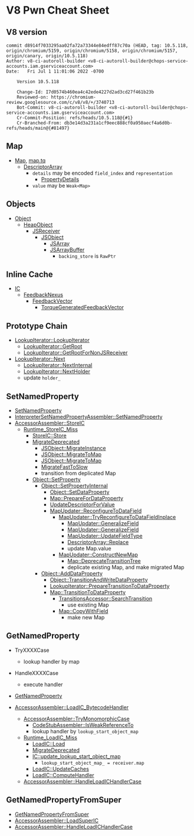 # V8 Pwn Cheat Sheet

## V8 version
```
commit d8914f7033295aa02fa72a73344e84edff87c70a (HEAD, tag: 10.5.118, origin/chromium/5159, origin/chromium/5158, origin/chromium/5157, origin/canary, origin/10.5.118)
Author: v8-ci-autoroll-builder <v8-ci-autoroll-builder@chops-service-accounts.iam.gserviceaccount.com>
Date:   Fri Jul 1 11:01:06 2022 -0700

    Version 10.5.118

    Change-Id: I7d0574b460ea4c42ede4227d2ad3cd27f461b23b
    Reviewed-on: https://chromium-review.googlesource.com/c/v8/v8/+/3740713
    Bot-Commit: v8-ci-autoroll-builder <v8-ci-autoroll-builder@chops-service-accounts.iam.gserviceaccount.com>
    Cr-Commit-Position: refs/heads/10.5.118@{#1}
    Cr-Branched-From: db3e14d3a231a1cf9eec888cf0a950aecf4a6d0b-refs/heads/main@{#81497}
```

## Map

* [Map](https://github.com/v8/v8/blob/e35039e7736c5aab4840f9e2c08da32ff26cc877/src/objects/map.h#L120-L200), [map.tq](https://github.com/v8/v8/blob/6745405f4001dbfa46e34b32c673d4f6539d5c8c/src/objects/map.tq#L37)
	* [DescriptorArray](https://github.com/v8/v8/blob/4dc5950974d93f5b2ca01d73cfce25ba40f2aa06/src/objects/descriptor-array.tq#L19)
		* `details` may be encoded `field_index` and `representation`
			* [PropertyDetails](https://github.com/v8/v8/blob/dd74a0232c623282472a4d55e88c5383e636c494/src/objects/property-details.h#L265-L302)
		* `value` may be `Weak<Map>`

## Objects

* [Object](https://github.com/v8/v8/blob/8ca93205cc1c3b8f9e4c1b01e25e2cbfc0182701/src/objects/objects.h#L36-L211)
	* [HeapObject](https://github.com/v8/v8/blob/f30f4815254b8eed9b23026ea0d984d18bb89c28/src/objects/heap-object.tq#L8)
		* [JSReceiver](https://github.com/v8/v8/blob/39d0c5e7612dfdf19ecd7e7c7028e35763a400d3/src/objects/js-objects.tq#L8)
			* [JSObject](https://github.com/v8/v8/blob/39d0c5e7612dfdf19ecd7e7c7028e35763a400d3/src/objects/js-objects.tq#L16)
				* [JSArray](https://github.com/v8/v8/blob/25f0e32915930df1d53722b91177b1dee5202499/src/objects/js-array.tq#L52)
				* [JSArrayBuffer](https://github.com/v8/v8/blob/ffbac83af0fffc35a475f99b65d6c9e6f1f3a9d1/src/objects/js-array-buffer.tq#L14)
					* `backing_store` is `RawPtr`

## Inline Cache

* [IC](https://github.com/v8/v8/blob/b636d185bcc58670c41b86e7a31acb93e26b7837/src/ic/ic.h#L161-L174)
	* [FeedbackNexus](https://github.com/v8/v8/blob/5480e036d2ecfba1466683cf28f2b1108db2a70e/src/objects/feedback-vector.h#L911-L919)
		* [FeedbackVector](https://github.com/v8/v8/blob/5480e036d2ecfba1466683cf28f2b1108db2a70e/src/objects/feedback-vector.h#L196-L197)
			* [TorqueGeneratedFeedbackVector](https://github.com/v8/v8/blob/14615a8d5143d63e79061644793e0c943fe8bb1f/src/objects/feedback-vector.tq#L30)

## Prototype Chain

* [LookupIterator::LookupIterator](https://github.com/v8/v8/blob/2b32409c8a8120a79087af2898deec8ae02074ea/src/objects/lookup.cc#L48)
	* [LookupIterator::GetRoot](https://github.com/v8/v8/blob/084bd8da212324a3137fa0475764ad94b239d91e/src/objects/lookup-inl.h#L274-L276)
	* [LookupIterator::GetRootForNonJSReceiver](https://github.com/v8/v8/blob/2b32409c8a8120a79087af2898deec8ae02074ea/src/objects/lookup.cc#L141-L142)
* [LookupIterator::Next](https://github.com/v8/v8/blob/2b32409c8a8120a79087af2898deec8ae02074ea/src/objects/lookup.cc#L89)
	* [LookupIterator::NextInternal](https://github.com/v8/v8/blob/2b32409c8a8120a79087af2898deec8ae02074ea/src/objects/lookup.cc#L108-L109)
	* [LookupIterator::NextHolder](https://github.com/v8/v8/blob/2b32409c8a8120a79087af2898deec8ae02074ea/src/objects/lookup.cc#L1223)
	* update `holder_`

## SetNamedProperty

* [SetNamedProperty](https://github.com/v8/v8/blob/0e9a55d24f9de82d2c1a378cb96227a815b1c42d/src/interpreter/interpreter-generator.cc#L630-L631)
* [InterpreterSetNamedPropertyAssembler::SetNamedProperty](https://github.com/v8/v8/blob/0e9a55d24f9de82d2c1a378cb96227a815b1c42d/src/interpreter/interpreter-generator.cc#L607-L608)
* [AccessorAssembler::StoreIC](https://github.com/v8/v8/blob/a0a786656f87f10b2845390ca6d07bebe0fcd73b/src/ic/accessor-assembler.cc#L3705)
	* [Runtime\_StoreIC\_Miss](https://github.com/v8/v8/blob/a0a786656f87f10b2845390ca6d07bebe0fcd73b/src/ic/ic.cc#L2848-L2850)
		* [StoreIC::Store](https://github.com/v8/v8/blob/a0a786656f87f10b2845390ca6d07bebe0fcd73b/src/ic/ic.cc#L1804-L1806)
		* [MigrateDeprecated](https://github.com/v8/v8/blob/a0a786656f87f10b2845390ca6d07bebe0fcd73b/src/ic/ic.cc#L358)
			* [JSObject::MigrateInstance](https://github.com/v8/v8/blob/2650b3f7d6287ceedba18c3b18a49c58acd88a3a/src/objects/js-objects.cc#L3454)
			* [JSObject::MigrateToMap](https://github.com/v8/v8/blob/afb26623df1c6a3c2ce32b67daef1304f9488d1e/src/objects/js-objects.h#L638-L640)
			* [JSObject::MigrateToMap](https://github.com/v8/v8/blob/2650b3f7d6287ceedba18c3b18a49c58acd88a3a/src/objects/js-objects.cc#L3363)
			* [MigrateFastToSlow](https://github.com/v8/v8/blob/2650b3f7d6287ceedba18c3b18a49c58acd88a3a/src/objects/js-objects.cc#L3031)
			* transition from deplicated Map
		* [Object::SetProperty](https://github.com/v8/v8/blob/258b146b1b3848268659f9251a6ec5f0dd256531/src/objects/objects.cc#L2629)
			* [Object::SetPropertyInternal](https://github.com/v8/v8/blob/258b146b1b3848268659f9251a6ec5f0dd256531/src/objects/objects.cc#L2595)
				* [Object::SetDataProperty](https://github.com/v8/v8/blob/258b146b1b3848268659f9251a6ec5f0dd256531/src/objects/objects.cc#L2847)
				* [Map::PrepareForDataProperty](https://github.com/v8/v8/blob/258b146b1b3848268659f9251a6ec5f0dd256531/src/objects/map.cc#L1822)
				* [UpdateDescriptorForValue](https://github.com/v8/v8/blob/258b146b1b3848268659f9251a6ec5f0dd256531/src/objects/map.cc#L1807)
				* [MapUpdater::ReconfigureToDataField](https://github.com/v8/v8/blob/258b146b1b3848268659f9251a6ec5f0dd256531/src/objects/map-updater.cc#L224-L227)
					* [MapUpdater::TryReconfigureToDataFieldInplace](https://github.com/v8/v8/blob/258b146b1b3848268659f9251a6ec5f0dd256531/src/objects/map-updater.cc#L498-L499)
						* [MapUpdater::GeneralizeField](https://github.com/v8/v8/blob/258b146b1b3848268659f9251a6ec5f0dd256531/src/objects/map-updater.cc#L406-L407)
						* [MapUpdater::GeneralizeField](https://github.com/v8/v8/blob/258b146b1b3848268659f9251a6ec5f0dd256531/src/objects/map-updater.cc#L1211-L1212)
						* [MapUpdater::UpdateFieldType](https://github.com/v8/v8/blob/258b146b1b3848268659f9251a6ec5f0dd256531/src/objects/map-updater.cc#L1152-L1159)
						* [DescriptorArray::Replace](https://github.com/v8/v8/blob/258b146b1b3848268659f9251a6ec5f0dd256531/src/objects/objects.cc#L4439)
						* update Map.value
					* [MapUpdater::ConstructNewMap](https://github.com/v8/v8/blob/258b146b1b3848268659f9251a6ec5f0dd256531/src/objects/map-updater.cc#L983)
						* [Map::DeprecateTransitionTree](https://github.com/v8/v8/blob/258b146b1b3848268659f9251a6ec5f0dd256531/src/objects/map.cc#L586)
						* deplicate existing Map, and make migrated Map
			* [Object::AddDataProperty](https://github.com/v8/v8/blob/258b146b1b3848268659f9251a6ec5f0dd256531/src/objects/objects.cc#L2919-L2920)
				* [Object::TransitionAndWriteDataProperty](https://github.com/v8/v8/blob/258b146b1b3848268659f9251a6ec5f0dd256531/src/objects/objects.cc#L2931-L2932)
				* [LookupIterator::PrepareTransitionToDataProperty](https://github.com/v8/v8/blob/2b32409c8a8120a79087af2898deec8ae02074ea/src/objects/lookup.cc#L607-L609)
				* [Map::TransitionToDataProperty](https://github.com/v8/v8/blob/258b146b1b3848268659f9251a6ec5f0dd256531/src/objects/map.cc#L1825-L1830)
					* [TransitionsAccessor::SearchTransition](https://github.com/v8/v8/blob/24ff6e28c75b0cfe4c00b7b0a6b50047772516f7/src/objects/transitions.cc#L224-L225)
						* use existing Map
					* [Map::CopyWithField](https://github.com/v8/v8/blob/258b146b1b3848268659f9251a6ec5f0dd256531/src/objects/map.cc#L439-L444)
						* make new Map
	
## GetNamedProperty
* TryXXXXCase
	* lookup handler by map
* HandleXXXXCase
	* execute handler

* [GetNamedProperty](https://github.com/v8/v8/blob/0e9a55d24f9de82d2c1a378cb96227a815b1c42d/src/interpreter/interpreter-generator.cc#L544)
* [AccessorAssembler::LoadIC\_BytecodeHandler](https://github.com/v8/v8/blob/a0a786656f87f10b2845390ca6d07bebe0fcd73b/src/ic/accessor-assembler.cc#L3006)
	* [AccessorAssembler::TryMonomorphicCase](https://github.com/v8/v8/blob/a0a786656f87f10b2845390ca6d07bebe0fcd73b/src/ic/accessor-assembler.cc#L93)
		* [CodeStubAssembler::IsWeakReferenceTo](https://github.com/v8/v8/blob/244160342321c77e1ff1d0ab26767f3846b31ba0/src/codegen/code-stub-assembler.cc#L2172-L2173)
		* lookup handler by `lookup_start_object_map`
	* [Runtime\_LoadIC\_Miss](https://github.com/v8/v8/blob/a0a786656f87f10b2845390ca6d07bebe0fcd73b/src/ic/ic.cc#L2689-L2691)
		* [LoadIC::Load](https://github.com/v8/v8/blob/a0a786656f87f10b2845390ca6d07bebe0fcd73b/src/ic/ic.cc#L494)
		* [MigrateDeprecated](https://github.com/v8/v8/blob/a0a786656f87f10b2845390ca6d07bebe0fcd73b/src/ic/ic.cc#L358)
		* [IC::update\_lookup\_start\_object\_map](https://github.com/v8/v8/blob/f47eec071e9cf4874f35264af326d0e85df276b7/src/ic/ic-inl.h#L19)
			* `lookup_start_object_map_ = receiver.map`
		* [LoadIC::UpdateCaches](https://github.com/v8/v8/blob/a0a786656f87f10b2845390ca6d07bebe0fcd73b/src/ic/ic.cc#L843)
		* [LoadIC::ComputeHandler](https://github.com/v8/v8/blob/a0a786656f87f10b2845390ca6d07bebe0fcd73b/src/ic/ic.cc#L1004)
	* [AccessorAssembler::HandleLoadICHandlerCase](https://github.com/v8/v8/blob/a0a786656f87f10b2845390ca6d07bebe0fcd73b/src/ic/accessor-assembler.cc#L228-L231)

## GetNamedPropertyFromSuper

* [GetNamedPropertyFromSuper](https://github.com/v8/v8/blob/0e9a55d24f9de82d2c1a378cb96227a815b1c42d/src/interpreter/interpreter-generator.cc#L558)
* [AccessorAssembler::LoadSuperIC](https://github.com/v8/v8/blob/a0a786656f87f10b2845390ca6d07bebe0fcd73b/src/ic/accessor-assembler.cc#L3153)
* [AccessorAssembler::HandleLoadICHandlerCase](https://github.com/v8/v8/blob/a0a786656f87f10b2845390ca6d07bebe0fcd73b/src/ic/accessor-assembler.cc#L229-L231)


